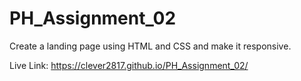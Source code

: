 # PH_Assignment_02
Create a landing page using HTML and CSS and make it responsive.

Live Link: https://clever2817.github.io/PH_Assignment_02/
